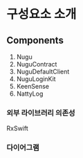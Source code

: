 # 구성요소 소개

## Components

1. Nugu
2. NuguContract
3. NuguDefaultClient
4. NuguLoginKit
5. KeenSense
6. NattyLog

### 외부 라이브러리 의존성

RxSwift

### 다이어그램

